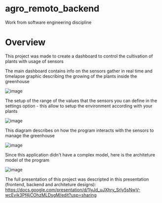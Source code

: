 # agro_remoto_backend
Work from software engineering discipline

# Overview
This project was made to create a dashboard to control the cultivation of plants with usage of sensors

The main dashboard contains info on the sensors gather in real time and timelapse graphic describing the
 growing of the plants inside the greenhouse

![image](https://github.com/cgsrjunior/agro_remoto_backend/assets/42981722/71fdb42d-c1a9-4404-a1da-a276357c2ec5)


The setup of the range of the values that the sensors you can define in the settings option - this allow 
to setup the environment according with your plants

![image](https://github.com/cgsrjunior/agro_remoto_backend/assets/42981722/a65d1144-62ef-467c-b120-04a58684e1cd)


This diagram describes on how the program interacts with the sensors to manage the greenhouse

![image](https://github.com/cgsrjunior/agro_remoto_backend/assets/42981722/c81a2e17-5524-457c-922f-e38a74251acc)


Since this application didn't have a complex model, here is the architeture model of the program

![image](https://github.com/cgsrjunior/agro_remoto_backend/assets/42981722/f52f613f-0130-435e-991d-f944bc8af633)


The full presentation of this project was descripted in this presentation (frontend, backend and architeture designs): https://docs.google.com/presentation/d/1lyJd_uJXhry_Srly5sNwV-wcEvik3Pf4jCOhzMLDsgM/edit?usp=sharing
